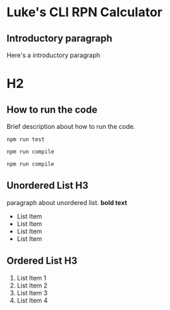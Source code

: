 Luke's CLI RPN Calculator
===================

Introductory paragraph
-----------------

Here's a introductory paragraph

H2
==========

How to run the code
--------------------

Brief description about how to run the code.

    npm run test 

    npm run compile
    
    npm run compile

Unordered List H3
--------------------

paragraph about unordered list. **bold text**

- List Item
- List Item
- List Item
- List Item

Ordered List H3
--------------

1. List Item 1
2. List Item 2
3. List Item 3
4. List Item 4

